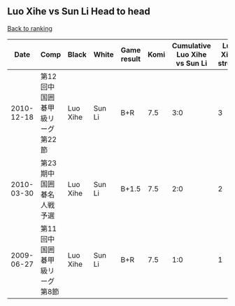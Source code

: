 ## Luo Xihe vs Sun Li Head to head

[Back to ranking](../../index.md)




| **Date** | **Comp** | **Black** | **White** | **Game result** | **Komi** | **Cumulative Luo Xihe vs Sun Li** | **Luo Xihe streak** | **Sun Li streak** | 
| --- | --- | --- | --- | --- | --- | --- | --- | --- |
| 2010-12-18 | 第12回中国囲碁甲級リーグ第22節 | Luo Xihe | Sun Li | B+R | 7.5 | 3:0 | 3 | 0 | 
| 2010-03-30 | 第23期中国囲碁名人戦予選 | Luo Xihe | Sun Li | B+1.5 | 7.5 | 2:0 | 2 | 0 | 
| 2009-06-27 | 第11回中国囲碁甲級リーグ第8節 | Luo Xihe | Sun Li | B+R | 7.5 | 1:0 | 1 | 0 |




